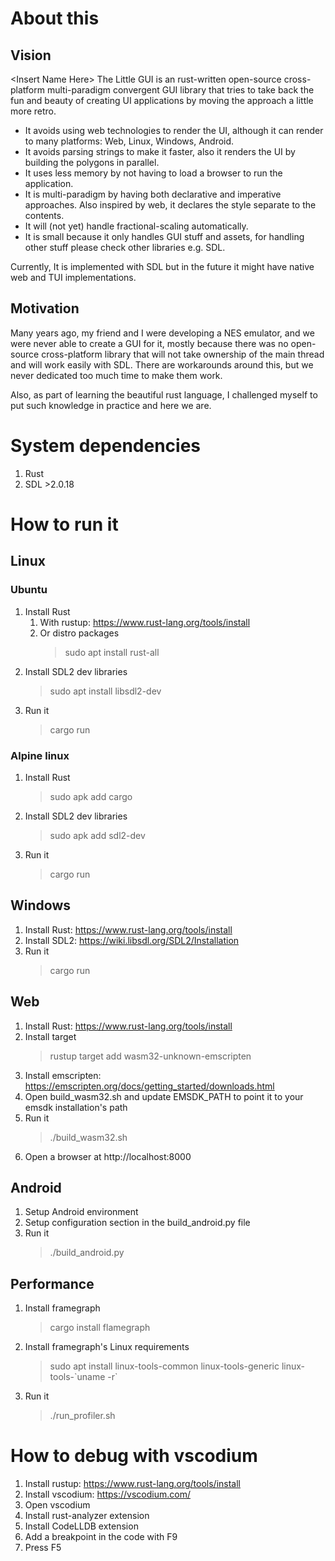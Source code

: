 # About this

## Vision
\<Insert Name Here\> The Little GUI is an rust-written open-source cross-platform multi-paradigm convergent GUI library that
tries to take back the fun and beauty of creating UI applications by moving the approach a
little more retro.

* It avoids using web technologies to render the UI, although it can render to many platforms: 
Web, Linux, Windows, Android.
* It avoids parsing strings to make it faster, also it renders the UI by building the polygons in parallel.
* It uses less memory by not having to load a browser to run the application.
* It is multi-paradigm by having both declarative and imperative approaches. Also inspired by web, it declares the style 
separate to the contents.
* It will (not yet) handle fractional-scaling automatically.
* It is small because it only handles GUI stuff and assets, for handling other stuff please check other libraries e.g. 
SDL.

Currently, It is implemented with SDL but in the future it might have native web and TUI implementations.

## Motivation
Many years ago, my friend and I were developing a NES emulator, and we were never able to create a GUI for it, mostly 
because there was no open-source cross-platform library that will not take ownership of the main thread and will work 
easily with SDL. There are workarounds around this, but we never dedicated too much time to make them work.

Also, as part of learning the beautiful rust language, I challenged myself to put such knowledge in practice and here we are.  


# System dependencies
1. Rust
2. SDL >2.0.18


# How to run it

## Linux

### Ubuntu
1. Install Rust
   1. With rustup: https://www.rust-lang.org/tools/install
   2. Or distro packages
      > sudo apt install rust-all
2. Install SDL2 dev libraries
   >  sudo apt install libsdl2-dev
3. Run it
   > cargo run

### Alpine linux
1. Install Rust
   > sudo apk add cargo
2. Install SDL2 dev libraries
   > sudo apk add sdl2-dev
3. Run it
   > cargo run

## Windows
1. Install Rust: https://www.rust-lang.org/tools/install 
2. Install SDL2: https://wiki.libsdl.org/SDL2/Installation
3. Run it
   > cargo run

## Web
1. Install Rust: https://www.rust-lang.org/tools/install
2. Install target
   > rustup target add wasm32-unknown-emscripten
3. Install emscripten: https://emscripten.org/docs/getting_started/downloads.html
4. Open build_wasm32.sh and update EMSDK_PATH to point it to your emsdk installation's path
5. Run it
   > ./build_wasm32.sh
6. Open a browser at http://localhost:8000

## Android
1. Setup Android environment
2. Setup configuration section in the build_android.py file
3. Run it
   > ./build_android.py
 
## Performance
1. Install framegraph
   > cargo install flamegraph
2. Install framegraph's Linux requirements
   > sudo apt install linux-tools-common linux-tools-generic linux-tools-\`uname -r`
3. Run it
   > ./run_profiler.sh


# How to debug with vscodium
1. Install rustup: https://www.rust-lang.org/tools/install
2. Install vscodium: https://vscodium.com/
3. Open vscodium
4. Install rust-analyzer extension
5. Install CodeLLDB extension
6. Add a breakpoint in the code with F9
7. Press F5
